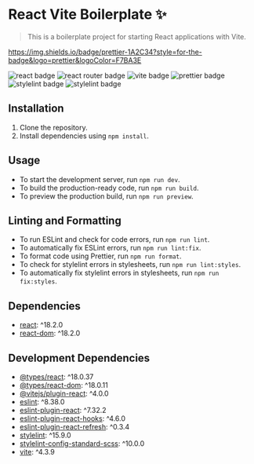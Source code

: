 # React Vite Boilerplate ✨

> This is a boilerplate project for starting React applications with Vite.

https://img.shields.io/badge/prettier-1A2C34?style=for-the-badge&logo=prettier&logoColor=F7BA3E

<span>
<img alt="react badge" src="https://img.shields.io/badge/React-20232A?style=for-the-badge&logo=react&logoColor=61DAFB" />
 </span>
<span> 
<span>
<img alt="react router badge" src="https://img.shields.io/badge/React_Router-CA4245?style=for-the-badge&logo=react-router&logoColor=white" />
 </span>
<span> 
<img alt="vite badge" src="https://img.shields.io/badge/Vite-B73BFE?style=for-the-badge&logo=vite&logoColor=FFD62E" />
</span>
<span>
<img alt="prettier badge" src="https://img.shields.io/badge/prettier-1A2C34?style=for-the-badge&logo=prettier&logoColor=F7BA3E" />
</span>
<span>
<img alt="stylelint badge" src="https://img.shields.io/badge/stylelint-000?style=for-the-badge&logo=stylelint&logoColor=white" />
</span>
<span>
<img alt="stylelint badge" src="https://img.shields.io/badge/eslint-3A33D1?style=for-the-badge&logo=eslint&logoColor=white" />
</span>

## Installation

1. Clone the repository.
2. Install dependencies using `npm install`.

## Usage

- To start the development server, run `npm run dev`.
- To build the production-ready code, run `npm run build`.
- To preview the production build, run `npm run preview`.

## Linting and Formatting

- To run ESLint and check for code errors, run `npm run lint`.
- To automatically fix ESLint errors, run `npm run lint:fix`.
- To format code using Prettier, run `npm run format`.
- To check for stylelint errors in stylesheets, run `npm run lint:styles`.
- To automatically fix stylelint errors in stylesheets, run `npm run fix:styles`.


## Dependencies

- [react](https://www.npmjs.com/package/react): ^18.2.0
- [react-dom](https://www.npmjs.com/package/react-dom): ^18.2.0

## Development Dependencies

- [@types/react](https://www.npmjs.com/package/@types/react): ^18.0.37
- [@types/react-dom](https://www.npmjs.com/package/@types/react-dom): ^18.0.11
- [@vitejs/plugin-react](https://www.npmjs.com/package/@vitejs/plugin-react): ^4.0.0
- [eslint](https://www.npmjs.com/package/eslint): ^8.38.0
- [eslint-plugin-react](https://www.npmjs.com/package/eslint-plugin-react): ^7.32.2
- [eslint-plugin-react-hooks](https://www.npmjs.com/package/eslint-plugin-react-hooks): ^4.6.0
- [eslint-plugin-react-refresh](https://www.npmjs.com/package/eslint-plugin-react-refresh): ^0.3.4
- [stylelint](https://www.npmjs.com/package/stylelint): ^15.9.0
- [stylelint-config-standard-scss](https://www.npmjs.com/package/stylelint-config-standard-scss): ^10.0.0
- [vite](https://www.npmjs.com/package/vite): ^4.3.9